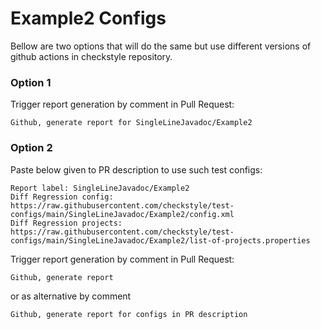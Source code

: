 # Example2 Configs

Bellow are two options that will do the same but use different versions
of github actions in checkstyle repository.


### Option 1
Trigger report generation by comment in Pull Request:
```
Github, generate report for SingleLineJavadoc/Example2
```

### Option 2

Paste below given to PR description to use such test configs:
```
Report label: SingleLineJavadoc/Example2
Diff Regression config: https://raw.githubusercontent.com/checkstyle/test-configs/main/SingleLineJavadoc/Example2/config.xml
Diff Regression projects: https://raw.githubusercontent.com/checkstyle/test-configs/main/SingleLineJavadoc/Example2/list-of-projects.properties
```

Trigger report generation by comment in Pull Request:
```
Github, generate report
```
or as alternative by comment
```
Github, generate report for configs in PR description
```
